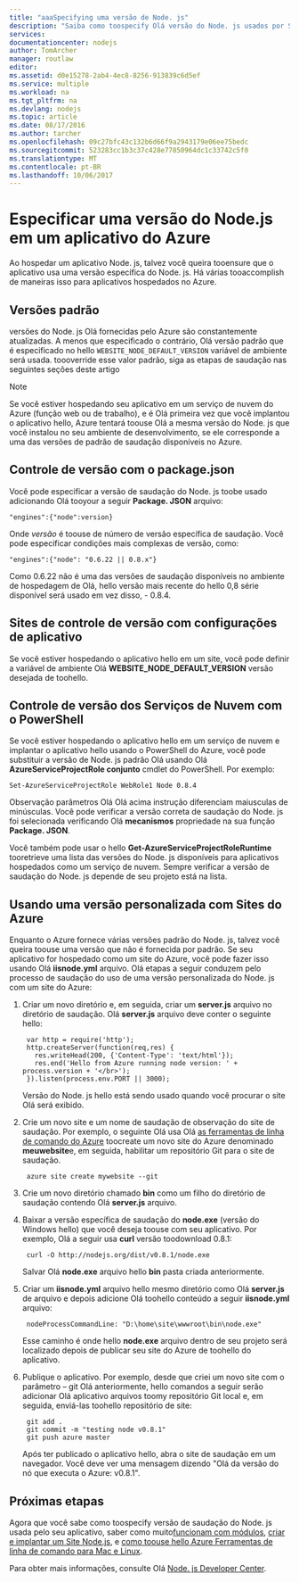 ```yaml
---
title: "aaaSpecifying uma versão de Node. js"
description: "Saiba como toospecify Olá versão do Node. js usados por Sites do Azure e serviços de nuvem"
services: 
documentationcenter: nodejs
author: TomArcher
manager: routlaw
editor: 
ms.assetid: d0e15278-2ab4-4ec8-8256-913839c6d5ef
ms.service: multiple
ms.workload: na
ms.tgt_pltfrm: na
ms.devlang: nodejs
ms.topic: article
ms.date: 08/17/2016
ms.author: tarcher
ms.openlocfilehash: 09c27bfc43c132b6d66f9a2943179e06ee75bedc
ms.sourcegitcommit: 523283cc1b3c37c428e77850964dc1c33742c5f0
ms.translationtype: MT
ms.contentlocale: pt-BR
ms.lasthandoff: 10/06/2017
---
```

# <a name="specifying-a-nodejs-version-in-an-azure-application"></a>Especificar uma versão do Node.js em um aplicativo do Azure
Ao hospedar um aplicativo Node. js, talvez você queira tooensure que o aplicativo usa uma versão específica do Node. js. Há várias tooaccomplish de maneiras isso para aplicativos hospedados no Azure.

## <a name="default-versions"></a>Versões padrão
versões do Node. js Olá fornecidas pelo Azure são constantemente atualizadas. A menos que especificado o contrário, Olá versão padrão que é especificado no hello `WEBSITE_NODE_DEFAULT_VERSION` variável de ambiente será usada. toooverride esse valor padrão, siga as etapas de saudação nas seguintes seções deste artigo

> [!NOTE]
> Se você estiver hospedando seu aplicativo em um serviço de nuvem do Azure (função web ou de trabalho), e é Olá primeira vez que você implantou o aplicativo hello, Azure tentará toouse Olá a mesma versão do Node. js que você instalou no seu ambiente de desenvolvimento, se ele corresponde a uma das versões de padrão de saudação disponíveis no Azure.
>
>

## <a name="versioning-with-packagejson"></a>Controle de versão com o package.json
Você pode especificar a versão de saudação do Node. js toobe usado adicionando Olá tooyour a seguir **Package. JSON** arquivo:

    "engines":{"node":version}

Onde *versão* é toouse de número de versão específica de saudação. Você pode especificar condições mais complexas de versão, como:

    "engines":{"node": "0.6.22 || 0.8.x"}

Como 0.6.22 não é uma das versões de saudação disponíveis no ambiente de hospedagem de Olá, hello versão mais recente do hello 0,8 série disponível será usado em vez disso, - 0.8.4.

## <a name="versioning-websites-with-app-settings"></a>Sites de controle de versão com configurações de aplicativo
Se você estiver hospedando o aplicativo hello em um site, você pode definir a variável de ambiente Olá **WEBSITE_NODE_DEFAULT_VERSION** versão desejada de toohello.

## <a name="versioning-cloud-services-with-powershell"></a>Controle de versão dos Serviços de Nuvem com o PowerShell
Se você estiver hospedando o aplicativo hello em um serviço de nuvem e implantar o aplicativo hello usando o PowerShell do Azure, você pode substituir a versão de Node. js padrão Olá usando Olá **AzureServiceProjectRole conjunto** cmdlet do PowerShell. Por exemplo:

    Set-AzureServiceProjectRole WebRole1 Node 0.8.4

Observação parâmetros Olá Olá acima instrução diferenciam maiusculas de minúsculas.  Você pode verificar a versão correta de saudação do Node. js foi selecionada verificando Olá **mecanismos** propriedade na sua função **Package. JSON**.

Você também pode usar o hello **Get-AzureServiceProjectRoleRuntime** tooretrieve uma lista das versões do Node. js disponíveis para aplicativos hospedados como um serviço de nuvem.  Sempre verificar a versão de saudação do Node. js depende de seu projeto está na lista.

## <a name="using-a-custom-version-with-azure-websites"></a>Usando uma versão personalizada com Sites do Azure
Enquanto o Azure fornece várias versões padrão do Node. js, talvez você queira toouse uma versão que não é fornecida por padrão. Se seu aplicativo for hospedado como um site do Azure, você pode fazer isso usando Olá **iisnode.yml** arquivo. Olá etapas a seguir conduzem pelo processo de saudação do uso de uma versão personalizada do Node. js com um site do Azure:

1. Criar um novo diretório e, em seguida, criar um **server.js** arquivo no diretório de saudação. Olá **server.js** arquivo deve conter o seguinte hello:

        var http = require('http');
        http.createServer(function(req,res) {
          res.writeHead(200, {'Content-Type': 'text/html'});
          res.end('Hello from Azure running node version: ' + process.version + '</br>');
        }).listen(process.env.PORT || 3000);

    Versão do Node. js hello está sendo usado quando você procurar o site Olá será exibido.
2. Crie um novo site e um nome de saudação de observação do site de saudação. Por exemplo, o seguinte Olá usa Olá [as ferramentas de linha de comando do Azure] toocreate um novo site do Azure denominado **meuwebsite**e, em seguida, habilitar um repositório Git para o site de saudação.

        azure site create mywebsite --git
3. Crie um novo diretório chamado **bin** como um filho do diretório de saudação contendo Olá **server.js** arquivo.
4. Baixar a versão específica de saudação do **node.exe** (versão do Windows hello) que você deseja toouse com seu aplicativo. Por exemplo, Olá a seguir usa **curl** versão toodownload 0.8.1:

        curl -O http://nodejs.org/dist/v0.8.1/node.exe

    Salvar Olá **node.exe** arquivo hello **bin** pasta criada anteriormente.
5. Criar um **iisnode.yml** arquivo hello mesmo diretório como Olá **server.js** de arquivo e depois adicione Olá toohello conteúdo a seguir **iisnode.yml** arquivo:

        nodeProcessCommandLine: "D:\home\site\wwwroot\bin\node.exe"

    Esse caminho é onde hello **node.exe** arquivo dentro de seu projeto será localizado depois de publicar seu site do Azure de toohello do aplicativo.
6. Publique o aplicativo. Por exemplo, desde que criei um novo site com o parâmetro – git Olá anteriormente, hello comandos a seguir serão adicionar Olá aplicativo arquivos toomy repositório Git local e, em seguida, enviá-las toohello repositório de site:

        git add .
        git commit -m "testing node v0.8.1"
        git push azure master

    Após ter publicado o aplicativo hello, abra o site de saudação em um navegador. Você deve ver uma mensagem dizendo "Olá da versão do nó que executa o Azure: v0.8.1".

## <a name="next-steps"></a>Próximas etapas
Agora que você sabe como toospecify versão de saudação do Node. js usada pelo seu aplicativo, saber como muito[funcionam com módulos], [criar e implantar um Site Node.js](app-service-web/app-service-web-get-started-nodejs.md), e [como toouse hello Azure Ferramentas de linha de comando para Mac e Linux].

Para obter mais informações, consulte Olá [Node. js Developer Center](https://azure.microsoft.com/develop/nodejs/).

[como toouse hello Azure Ferramentas de linha de comando para Mac e Linux]:cli-install-nodejs.md
[as ferramentas de linha de comando do Azure]:cli-install-nodejs.md
[funcionam com módulos]: nodejs-use-node-modules-azure-apps.md
[build and deploy a Node.js Web Site]: app-service-web/app-service-web-get-started-nodejs.md
